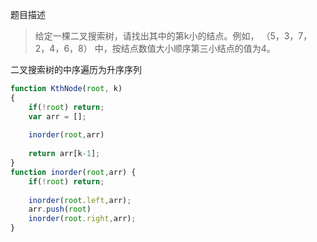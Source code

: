 题目描述
>给定一棵二叉搜索树，请找出其中的第k小的结点。例如， （5，3，7，2，4，6，8）    中，按结点数值大小顺序第三小结点的值为4。

二叉搜索树的中序遍历为升序序列

```js
function KthNode(root, k)
{
    if(!root) return;
    var arr = [];
     
    inorder(root,arr)
     
    return arr[k-1];
}
function inorder(root,arr) {
    if(!root) return;
     
    inorder(root.left,arr);
    arr.push(root)
    inorder(root.right,arr);
}